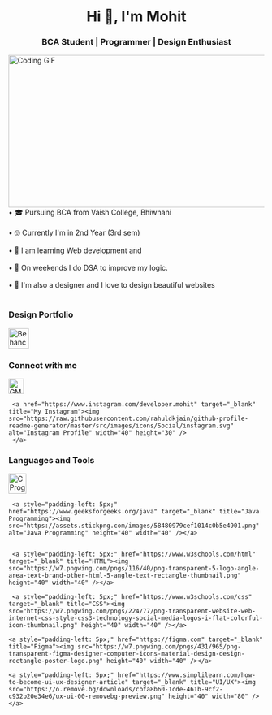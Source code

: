 <h1 style="text-align: center;"> Hi 👋, I'm Mohit </h1>
<h3 style="text-align: center";> BCA Student | Programmer | Design Enthusiast</h3>
<img align="right" alt="Coding GIF" width="600px" src="https://miro.medium.com/v2/resize:fit:1358/1*-ntL3Dsvc-dJ5cLGRtSuEw.gif" height="300">

• 🎓 Pursuing BCA from Vaish College, Bhiwnani 
<br><br>
• 🤓 Currently I'm in 2nd Year (3rd sem)
<br><br>
• 🌱 I am learning Web development and 
<br><br>
• 🌱 On weekends I do DSA to improve my logic.
<br><br>
• 🎨 I'm also a designer and I love to design beautiful websites
<br><br>

<h3 style="text-align: left;"> Design Portfolio</h3>
<p style="text-align: left;">
     <a href="https://www.behance.net/mohitsoni29" target="_blank" title="Behance"> <img src="https://www.iconpacks.net/icons/2/free-behance-icon-2161-thumb.png" alt="Behance Profile" width="40" height="40" />
     </a>
</p>

<h3 style="text-align: left;">Connect with me</h3>
<p style="text-align: left;">
     <a href="mailto:mohitsoni9731@gmail.com" target="_blank" title="Gmail"><img src="https://upload.wikimedia.org/wikipedia/commons/thumb/7/7e/Gmail_icon_%282020%29.svg/512px-Gmail_icon_%282020%29.svg.png?20221017173631" alt="GMail" width="30" height="30" /></a>

     <a href="https://www.instagram.com/developer.mohit" target="_blank" title="My Instagram"><img src="https://raw.githubusercontent.com/rahuldkjain/github-profile-readme-generator/master/src/images/icons/Social/instagram.svg" alt="Instagram Profile" width="40" height="30" />
     </a>

</p>
<h3 style="text-align: left;">Languages and Tools</h3>
<p>
     <a href="https://www.cprogramming.com" target="_blank"  title="C Programming"><img src="https://i.pinimg.com/originals/6e/46/e7/6e46e7dbe2bb73dacc055e5dbd85c3ad.png" alt="C Programming" height="40" width="35" /></a>

     <a style="padding-left: 5px;" href="https://www.geeksforgeeks.org/java" target="_blank" title="Java Programming"><img src="https://assets.stickpng.com/images/58480979cef1014c0b5e4901.png" alt="Java Programming" height="40" width="40" /></a>

     
     <a style="padding-left: 5px;" href="https://www.w3schools.com/html" target="_blank" title="HTML"><img src="https://w7.pngwing.com/pngs/116/40/png-transparent-5-logo-angle-area-text-brand-other-html-5-angle-text-rectangle-thumbnail.png" height="40" width="40" /></a>

     <a style="padding-left: 5px;" href="https://www.w3schools.com/css" target="_blank" title="CSS"><img src="https://w7.pngwing.com/pngs/224/77/png-transparent-website-web-internet-css-style-css3-technology-social-media-logos-i-flat-colorful-icon-thumbnail.png" height="40" width="40" /></a>

    <a style="padding-left: 5px;" href="https://figma.com" target="_blank" title="Figma"><img src="https://w7.pngwing.com/pngs/431/965/png-transparent-figma-designer-computer-icons-material-design-design-rectangle-poster-logo.png" height="40" width="40" /></a>

    <a style="padding-left: 5px;" href="https://www.simplilearn.com/how-to-become-ui-ux-designer-article" target="_blank" title="UI/UX"><img src="https://o.remove.bg/downloads/cbfa8b60-1cde-461b-9cf2-c932b20e34e6/ux-ui-00-removebg-preview.png" height="40" width="80" /></a>

</p>





